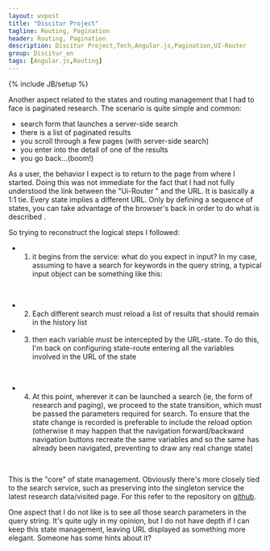 ```yaml
---
layout: wvpost
title: "Discitur Project"
tagline: Routing, Pagination
header: Routing, Pagination
description: Discitur Project,Tech,Angular.js,Pagination,UI-Router
group: Discitur_en
tags: [Angular.js,Routing]
---
```

{% include JB/setup %}
<!-- Markup JSON-LD generato da Assistente per il markup dei dati strutturati di Google. -->
<script type="application/ld+json">
{
  "@context" : "http://schema.org",
  "@type" : "Article",
  "name" : "Routing, Pagination",
  "author" : {
    "@type" : "Person",
    "name" : "williamverdolini"
  },
  "datePublished" : "2014-01-29",
  "articleSection" : [ "Angular.js", "Routing", "Pagination" ],
  "url" : "http://williamverdolini.github.io/2014/01/29/discitur-Climbing_TDD_EN/"
}
</script>

Another aspect related to the states and routing management that I had to face is paginated research. 
The scenario is quite simple and common:

- search form that launches a server-side search
- there is a list of paginated results
- you scroll through a few pages (with server-side search)
- you enter into the detail of one of the results
- you go back...(boom!)
 

As a user, the behavior I expect is to return to the page from where I started. 
Doing this was not immediate for the fact that I had not fully understood the link between the "Ui-Router " and the URL. 
It is basically a 1:1 tie. Every state implies a different URL. Only by defining a sequence of states, 
you can take advantage of the browser's back in order to do what is described .

So trying to reconstruct the logical steps I followed:

- 1) it begins from the service: what do you expect in input? In my case, assuming to have a search for keywords in the query string, 
  a typical input object can be something like this:


<script type="syntaxhighlighter" class="brush: javascript">
<![CDATA[
{ 
 keyword: "example",
 startRow: 0,
 pageSize: 3,
 orderBy: "PublishDate",
 orderDir: "DESC"
}
]]></script> 

- 2) Each different search must reload a list of results that should remain in the history list 
- 3) then each variable must be intercepted by the URL-state. To do this, I'm back on configuring state-route entering all the variables involved in the URL of the state

<script type="syntaxhighlighter" class="brush: javascript;highlight: [2]">
<![CDATA[
.state('lessonSearch', {
    url: '/lesson?keyword?startRow?pageSize?orderBy?orderDir',
    parent: 'master.2cl',
    views: {
        'sidebar': {
            templateUrl: 'modules/lesson/sidebar.html'
        },
        'main': {
            templateUrl: 'modules/lesson/LessonNews.html',
            controller: 'LessonNewsCtrl',
            resolve: {
                lessonNewsData: function (LessonService, $stateParams) {
                    return LessonService.search($stateParams);
                }

            }
        }
    }
})
]]></script> 

- 4) At this point, wherever it can be launched a search (ie, the form of research and paging), we proceed to the state transition, 
which must be passed the parameters required for search. To ensure that the state change is recorded is preferable to include the reload option 
(otherwise it may happen that the navigation forward/backward navigation buttons recreate the same variables and so the same has already been navigated, 
preventing to draw any real change state)



<script type="syntaxhighlighter" class="brush: javascript">
<![CDATA[
// Invoke search service for paging through state transition to preserve paging history
// the state transition is forced cause the same params could be used in previous navigations
$scope.getPage = function (pager) {
    $state.go('lessonSearch', LessonService.getPage(pager), { reload: true })               
}
]]></script> 

This is the "core" of state management. Obviously there's more closely tied to the search service, 
such as preserving into the singleton service the latest research data/visited page. For this refer to the repository on <a href="https://github.com/williamverdolini/discitur-web" target="_blank">github</a>. 

One aspect that I do not like is to see all those search parameters in the query string. 
It's quite ugly in my opinion, but I do not have depth if I can keep this state management, leaving URL displayed as something more elegant. Someone has some hints about it? 